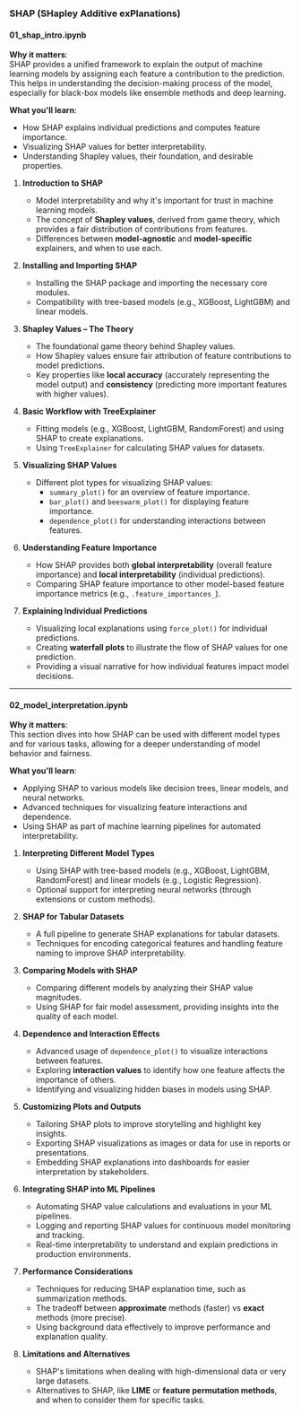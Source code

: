 ### **SHAP (SHapley Additive exPlanations)**

#### **01_shap_intro.ipynb**

**Why it matters**:  
SHAP provides a unified framework to explain the output of machine learning models by assigning each feature a contribution to the prediction. This helps in understanding the decision-making process of the model, especially for black-box models like ensemble methods and deep learning.

**What you'll learn**:  
- How SHAP explains individual predictions and computes feature importance.
- Visualizing SHAP values for better interpretability.
- Understanding Shapley values, their foundation, and desirable properties.

1. **Introduction to SHAP**  
   - Model interpretability and why it's important for trust in machine learning models.
   - The concept of **Shapley values**, derived from game theory, which provides a fair distribution of contributions from features.
   - Differences between **model-agnostic** and **model-specific** explainers, and when to use each.

2. **Installing and Importing SHAP**  
   - Installing the SHAP package and importing the necessary core modules.
   - Compatibility with tree-based models (e.g., XGBoost, LightGBM) and linear models.

3. **Shapley Values – The Theory**  
   - The foundational game theory behind Shapley values.
   - How Shapley values ensure fair attribution of feature contributions to model predictions.
   - Key properties like **local accuracy** (accurately representing the model output) and **consistency** (predicting more important features with higher values).

4. **Basic Workflow with TreeExplainer**  
   - Fitting models (e.g., XGBoost, LightGBM, RandomForest) and using SHAP to create explanations.
   - Using `TreeExplainer` for calculating SHAP values for datasets.

5. **Visualizing SHAP Values**  
   - Different plot types for visualizing SHAP values:
     - `summary_plot()` for an overview of feature importance.
     - `bar_plot()` and `beeswarm_plot()` for displaying feature importance.
     - `dependence_plot()` for understanding interactions between features.

6. **Understanding Feature Importance**  
   - How SHAP provides both **global interpretability** (overall feature importance) and **local interpretability** (individual predictions).
   - Comparing SHAP feature importance to other model-based feature importance metrics (e.g., `.feature_importances_`).

7. **Explaining Individual Predictions**  
   - Visualizing local explanations using `force_plot()` for individual predictions.
   - Creating **waterfall plots** to illustrate the flow of SHAP values for one prediction.
   - Providing a visual narrative for how individual features impact model decisions.

---

#### **02_model_interpretation.ipynb**

**Why it matters**:  
This section dives into how SHAP can be used with different model types and for various tasks, allowing for a deeper understanding of model behavior and fairness.

**What you'll learn**:  
- Applying SHAP to various models like decision trees, linear models, and neural networks.
- Advanced techniques for visualizing feature interactions and dependence.
- Using SHAP as part of machine learning pipelines for automated interpretability.

1. **Interpreting Different Model Types**  
   - Using SHAP with tree-based models (e.g., XGBoost, LightGBM, RandomForest) and linear models (e.g., Logistic Regression).
   - Optional support for interpreting neural networks (through extensions or custom methods).

2. **SHAP for Tabular Datasets**  
   - A full pipeline to generate SHAP explanations for tabular datasets.
   - Techniques for encoding categorical features and handling feature naming to improve SHAP interpretability.

3. **Comparing Models with SHAP**  
   - Comparing different models by analyzing their SHAP value magnitudes.
   - Using SHAP for fair model assessment, providing insights into the quality of each model.

4. **Dependence and Interaction Effects**  
   - Advanced usage of `dependence_plot()` to visualize interactions between features.
   - Exploring **interaction values** to identify how one feature affects the importance of others.
   - Identifying and visualizing hidden biases in models using SHAP.

5. **Customizing Plots and Outputs**  
   - Tailoring SHAP plots to improve storytelling and highlight key insights.
   - Exporting SHAP visualizations as images or data for use in reports or presentations.
   - Embedding SHAP explanations into dashboards for easier interpretation by stakeholders.

6. **Integrating SHAP into ML Pipelines**  
   - Automating SHAP value calculations and evaluations in your ML pipelines.
   - Logging and reporting SHAP values for continuous model monitoring and tracking.
   - Real-time interpretability to understand and explain predictions in production environments.

7. **Performance Considerations**  
   - Techniques for reducing SHAP explanation time, such as summarization methods.
   - The tradeoff between **approximate** methods (faster) vs **exact** methods (more precise).
   - Using background data effectively to improve performance and explanation quality.

8. **Limitations and Alternatives**  
   - SHAP's limitations when dealing with high-dimensional data or very large datasets.
   - Alternatives to SHAP, like **LIME** or **feature permutation methods**, and when to consider them for specific tasks.
